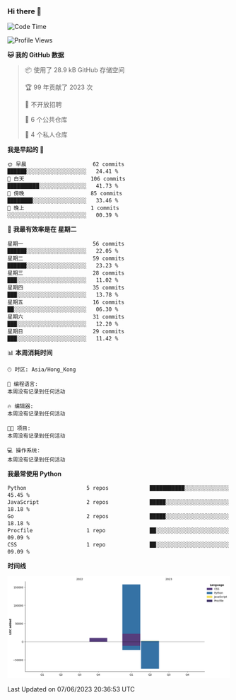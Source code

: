 ### Hi there 👋

<!--
**Mrzqd/Mrzqd** is a ✨ _special_ ✨ repository because its `README.md` (this file) appears on your GitHub profile.

Here are some ideas to get you started:

- 🔭 I’m currently working on ...
- 🌱 I’m currently learning ...
- 👯 I’m looking to collaborate on ...
- 🤔 I’m looking for help with ...
- 💬 Ask me about ...
- 📫 How to reach me: ...
- 😄 Pronouns: ...
- ⚡ Fun fact: ...
-->
<!--START_SECTION:waka-->
![Code Time](http://img.shields.io/badge/Code%20Time-110%20hrs%2048%20mins-blue)

![Profile Views](http://img.shields.io/badge/%E4%B8%AA%E4%BA%BA%E8%B5%84%E6%96%99%E8%A7%82%E7%9C%8B%E6%AC%A1%E6%95%B0-5-blue)

**🐱 我的 GitHub 数据** 

> 📦  使用了 28.9 kB GitHub 存储空间 
 > 
> 🏆 99 年贡献了 2023 次
 > 
> 🚫 不开放招聘
 > 
> 📜 6 个公共仓库 
 > 
> 🔑 4 个私人仓库 
 > 
**我是早起的 🐤** 

```text
🌞 早晨                     62 commits          ██████░░░░░░░░░░░░░░░░░░░   24.41 % 
🌆 白天                     106 commits         ██████████░░░░░░░░░░░░░░░   41.73 % 
🌃 傍晚                     85 commits          ████████░░░░░░░░░░░░░░░░░   33.46 % 
🌙 晚上                     1 commits           ░░░░░░░░░░░░░░░░░░░░░░░░░   00.39 % 
```
📅 **我最有效率是在 星期二** 

```text
星期一                      56 commits          ██████░░░░░░░░░░░░░░░░░░░   22.05 % 
星期二                      59 commits          ██████░░░░░░░░░░░░░░░░░░░   23.23 % 
星期三                      28 commits          ███░░░░░░░░░░░░░░░░░░░░░░   11.02 % 
星期四                      35 commits          ███░░░░░░░░░░░░░░░░░░░░░░   13.78 % 
星期五                      16 commits          ██░░░░░░░░░░░░░░░░░░░░░░░   06.30 % 
星期六                      31 commits          ███░░░░░░░░░░░░░░░░░░░░░░   12.20 % 
星期日                      29 commits          ███░░░░░░░░░░░░░░░░░░░░░░   11.42 % 
```


📊 **本周消耗时间** 

```text
🕑︎ 时区: Asia/Hong_Kong

💬 编程语言: 
本周没有记录到任何活动

🔥 编辑器: 
本周没有记录到任何活动

🐱‍💻 项目: 
本周没有记录到任何活动

💻 操作系统: 
本周没有记录到任何活动
```

**我最常使用 Python** 

```text
Python                   5 repos             ███████████░░░░░░░░░░░░░░   45.45 % 
JavaScript               2 repos             █████░░░░░░░░░░░░░░░░░░░░   18.18 % 
Go                       2 repos             █████░░░░░░░░░░░░░░░░░░░░   18.18 % 
Procfile                 1 repo              ██░░░░░░░░░░░░░░░░░░░░░░░   09.09 % 
CSS                      1 repo              ██░░░░░░░░░░░░░░░░░░░░░░░   09.09 % 
```



**时间线**

![Lines of Code chart](https://raw.githubusercontent.com/Mrzqd/Mrzqd/main/assets/bar_graph.png)


 Last Updated on 07/06/2023 20:36:53 UTC
<!--END_SECTION:waka-->
